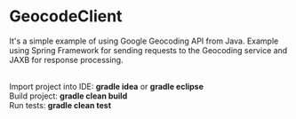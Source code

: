 GeocodeClient
=============

It's a simple example of using Google Geocoding API from Java. Example using Spring Framework for sending requests to the Geocoding service and JAXB for response processing.

<br>Import project into IDE: <b>gradle idea</b> or <b>gradle eclipse</b>
<br>Build project: <b>gradle clean build</b>
<br>Run tests: <b>gradle clean test</b>
